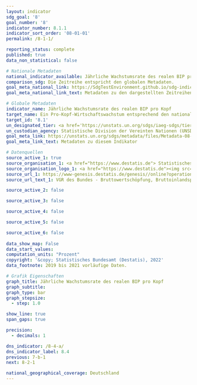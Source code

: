 ```yaml
---
layout: indicator    
sdg_goal: '8'    
goal_number: '8'    
indicator_number: 8.1.1    
indicator_sort_order: '08-01-01'    
permalink: /8-1-1/    

reporting_status: complete    
published: true    
data_non_statistical: false    

# Nationale Metadaten    
national_indicator_available: Jährliche Wachstumsrate des realen BIP pro Kopf    
comparison_sdg: Die Zeitreihe entspricht den globalen Metadaten.    
goal_meta_national_link: https://SdgTestEnvironment.github.io/sdg-indicators/public/Meta/8.1.1.pdf
goal_meta_national_link_text: Metadaten zu den dargestellten Zeitreihen    

# Globale Metadaten    
indicator_name: Jährliche Wachstumsrate des realen BIP pro Kopf    
target_name: Ein Pro-Kopf-Wirtschaftswachstum entsprechend den nationalen Gegebenheiten und insbesondere ein jährliches Wachstum des Bruttoinlandsprodukts von mindestens 7 Prozent in den am wenigsten entwickelten Ländern aufrechterhalten    
target_id: '8.1'    
un_designated_tier: <a href='https://unstats.un.org/sdgs/iaeg-sdgs/tier-classification/' title='Klicken Sie hier um weitere Informationen zur UN-Tier-Klassifikation zu erhalten.'  target='_blank'>Tier I</a>    
un_custodian_agency: Statistische Division der Vereinten Nationen (UNSD)    
goal_meta_link: https://unstats.un.org/sdgs/metadata/files/Metadata-08-01-01.pdf    
goal_meta_link_text: Metadaten zu diesem Indikator        

# Datenquellen
source_active_1: true
source_organisation_1: <a href="https://www.destatis.de"> Statistisches Bundesamt (Destatis) </a>
source_organisation_logo_1: <a href="https://www.destatis.de"><img src="https://g205sdgs.github.io/sdg-indicators/public/OrgImgDe/destatis.png" alt="Logo destatis" style="height:60px; width:148px"/></a>
source_url_1: https://www-genesis.destatis.de/genesis//online?operation=table&code=81000-0001&bypass=true&language=de
source_url_text_1: VGR des Bundes - Bruttowertschöpfung, Bruttoinlandsprodukt (nominal/preisbereinigt) – GENESIS online 81000-0001

source_active_2: false

source_active_3: false

source_active_4: false

source_active_5: false

source_active_6: false
    
data_show_map: False    
data_start_values:     
computation_units: "Prozent"    
copyright: '&copy; Statistisches Bundesamt (Destatis), 2022'    
data_footnote: 2019 bis 2021 vorläufige Daten.    

# Grafik Eigenschaften    
graph_title: Jährliche Wachstumsrate des realen BIP pro Kopf
graph_subtitle:     
graph_type: bar
graph_stepsize: 
  - step: 1.0    

show_line: true
span_gaps: true

precision:
  - decimals: 1    

dns_indicator: /8-4-a/
dns_indicator_label: 8.4
previous: 7-b-1    
next: 8-2-1    

national_geographical_coverage: Deutschland    
---
```


<span></span>